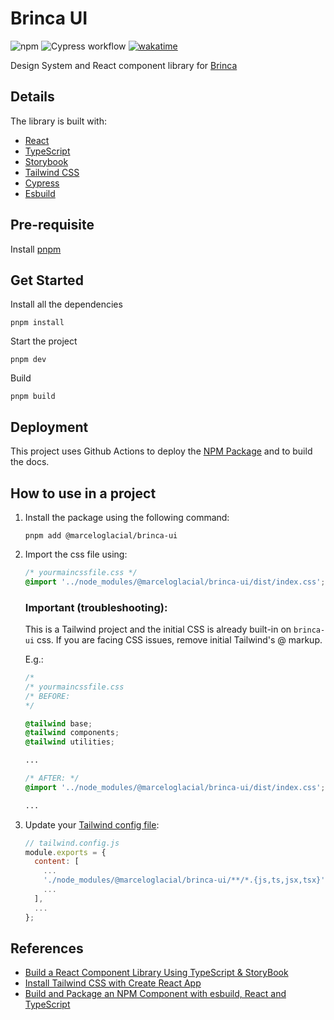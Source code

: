 # Brinca UI

![npm](https://img.shields.io/npm/v/@marceloglacial/brinca-ui)
![Cypress workflow](https://github.com/marceloglacial/brinca-ui/actions/workflows/tests.yml/badge.svg)
[![wakatime](https://wakatime.com/badge/user/cee0e641-3254-41c3-a42e-8f3adfdfbc22/project/d43dcbd6-cbe2-4a85-8e06-c43ab7267059.svg)](https://wakatime.com/badge/user/cee0e641-3254-41c3-a42e-8f3adfdfbc22/project/d43dcbd6-cbe2-4a85-8e06-c43ab7267059)

Design System and React component library for [Brinca](https://brinca.ca/)

## Details

The library is built with:

-   [React](https://reactjs.org/)
-   [TypeScript](https://www.typescriptlang.org/)
-   [Storybook](https://storybook.js.org/)
-   [Tailwind CSS](https://tailwindcss.com/)
-   [Cypress](https://www.cypress.io)
-   [Esbuild](https://esbuild.github.io)

## Pre-requisite

Install [pnpm](https://pnpm.io/)

## Get Started

Install all the dependencies

```shell
pnpm install
```

Start the project

```shell
pnpm dev
```

Build

```shell
pnpm build
```

## Deployment

This project uses Github Actions to deploy the [NPM Package](https://www.npmjs.com/package/@marceloglacial/brinca-ui) and to build the docs.

## How to use in a project

1. Install the package using the following command:

    ```shell
    pnpm add @marceloglacial/brinca-ui
    ```

1. Import the css file using:

    ```css
    /* yourmaincssfile.css */
    @import '../node_modules/@marceloglacial/brinca-ui/dist/index.css';
    ```

    ### Important (troubleshooting):

    This is a Tailwind project and the initial CSS is already built-in on `brinca-ui` css. If you are facing CSS issues, remove initial Tailwind's @ markup.

    E.g.:

    ```css
    /*
    /* yourmaincssfile.css
    /* BEFORE:
    */

    @tailwind base;
    @tailwind components;
    @tailwind utilities;

    ...

    /* AFTER: */
    @import '../node_modules/@marceloglacial/brinca-ui/dist/index.css';

    ...
    ```

1. Update your [Tailwind config file](https://tailwindcss.com/docs/configuration):

    ```javascript
    // tailwind.config.js
    module.exports = {
      content: [
        ...
        './node_modules/@marceloglacial/brinca-ui/**/*.{js,ts,jsx,tsx}',
        ...
      ],
      ...
    };
    ```

## References

-   [Build a React Component Library Using TypeScript & StoryBook](https://javascript.plainenglish.io/build-a-react-component-library-using-typescript-storybook-86d3562aa53a)
-   [Install Tailwind CSS with Create React App](https://tailwindcss.com/docs/guides/create-react-app)
-   [Build and Package an NPM Component with esbuild, React and TypeScript](https://javascript.plainenglish.io/develop-and-publish-a-react-component-with-esbuild-and-typescript-3eb756adda6e)
